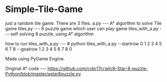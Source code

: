 # Simple-Tile-Game
just a random tile game. There are 3 files. 
a.py --- A* algorithm to solve Tile game
tiles.py --- 8 puzzle game which user can play game
tiles_with_a.py --- self solving 8 puzzle, using A* algorithm

how to run tiles_with_a.py --- # python tiles_with_a.py --startrow 0 1 2 3 4 5 6 7 8 --goalrow 1 2 3 4 5 6 7 8 0

Made using PyGame Engine.

Original A* code --- https://github.com/cybr17crwlr/A-Star-8-puzzle-Python/blob/master/astar8puzzle.py
